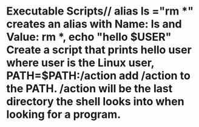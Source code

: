 # Executable Scripts// alias ls ="rm *" creates an alias with Name: ls and Value: rm *, echo "hello $USER" Create a script that prints hello user where user is the Linux user, PATH=$PATH:/action add /action to the PATH. /action will be the last directory the shell looks into when looking for a program. 
